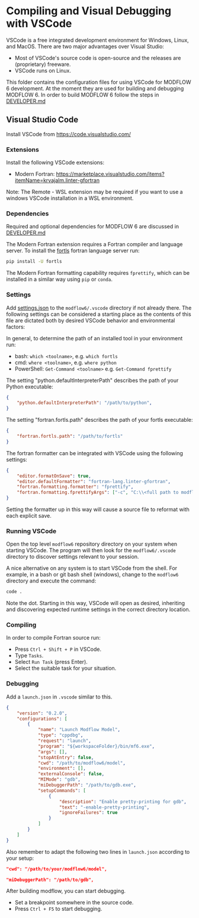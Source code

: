 # Compiling and Visual Debugging with VSCode

VSCode is a free integrated development environment for Windows, Linux, and
MacOS. There are two major advantages over Visual Studio:

* Most of VSCode's source code is open-source and the releases are (proprietary) freeware.
* VSCode runs on Linux.

This folder contains the configuration files for using VSCode for MODFLOW 6 
development.
At the moment they are used for building and debugging MODFLOW 6.
In order to build MODFLOW 6 follow the steps in [DEVELOPER.md](../DEVELOPER.md)

## Visual Studio Code

Install VSCode from https://code.visualstudio.com/

### Extensions

Install the following VSCode extensions:

- Modern Fortran:
  https://marketplace.visualstudio.com/items?itemName=krvajalm.linter-gfortran

Note: The Remote - WSL extension may be required if you want to use a windows VSCode
installation in a WSL environment.

### Dependencies

Required and optional dependencies for MODFLOW 6 are discussed in [DEVELOPER.md](../DEVELOPER.md)

The Modern Fortran extension requires a Fortran compiler and language server.  To install
the [fortls](https://github.com/gnikit/fortls) fortran language server run:

```bash
pip install -U fortls
```

The Modern Fortran formatting capability requires `fprettify`, which can be installed in a similar way
using `pip` or `conda`.


### Settings

Add [settings.json](https://code.visualstudio.com/docs/getstarted/settings#_settingsjson) to the
`modflow6/.vscode` directory if not already there. The following settings can be considered a
starting place as the contents of this file are dictated both by desired VSCode behavior and
environmental factors:

In general, to determine the path of an installed tool in your environment run:
- bash: `which <toolname>`, e.g. `which fortls`
- cmd: `where <toolname>`, e.g. `where python`
- PowerShell: `Get-Command <toolname>` e.g. `Get-Command fprettify`

The setting "python.defaultInterpreterPath" describes the path of your Python executable:
```json
{
    "python.defaultInterpreterPath": "/path/to/python",
}
```

The setting "fortran.fortls.path" describes the path of your fortls executable:
```json
{
    "fortran.fortls.path": "/path/to/fortls"
}
```

The fortran formatter can be integrated with VSCode using the following settings:

```json
{
    "editor.formatOnSave": true,
    "editor.defaultFormatter": "fortran-lang.linter-gfortran",
    "fortran.formatting.formatter": "fprettify",
    "fortran.formatting.fprettifyArgs": ["-c", "C:\\<full path to modflow6>\\distribution\\.fprettify.yaml"],
}
```

Setting the formatter up in this way will cause a source file to reformat with each explicit save.

### Running VSCode

Open the top level `modflow6` repository directory on your system when starting VSCode. The program will
then look for the `modflow6/.vscode` directory to discover settings relevant to your session.

A nice alternative on any system is to start VSCode from the shell. For example, in a bash or git bash
shell (windows), change to the `modflow6` directory and execute the command:

```bash
code .
```

Note the dot. Starting in this way, VSCode will open as desired, inheriting and discovering
expected runtime settings in the correct directory location.

### Compiling

In order to compile Fortran source run:

* Press `Ctrl + Shift + P` in VSCode.
* Type `Tasks`.
* Select `Run Task` (press Enter).
* Select the suitable task for your situation.

### Debugging

Add a `launch.json` in `.vscode` similar to this.

```json
{
    "version": "0.2.0",
    "configurations": [
        {
            "name": "Launch Modflow Model",
            "type": "cppdbg",
            "request": "launch",
            "program": "${workspaceFolder}/bin/mf6.exe",
            "args": [],
            "stopAtEntry": false,
            "cwd": "/path/to/modflow6/model",
            "environment": [],
            "externalConsole": false,
            "MIMode": "gdb",
            "miDebuggerPath": "/path/to/gdb.exe",
            "setupCommands": [
                {
                    "description": "Enable pretty-printing for gdb",
                    "text": "-enable-pretty-printing",
                    "ignoreFailures": true
                }
            ]
        }
    ]
}
````

Also remember to adapt the following two lines in `launch.json` according to your setup:

```json
"cwd": "/path/to/your/modflow6/model",
```

```json
"miDebuggerPath": "/path/to/gdb",
```

After building modflow, you can start debugging.

- Set a breakpoint somewhere in the source code.
- Press `Ctrl + F5` to start debugging.
